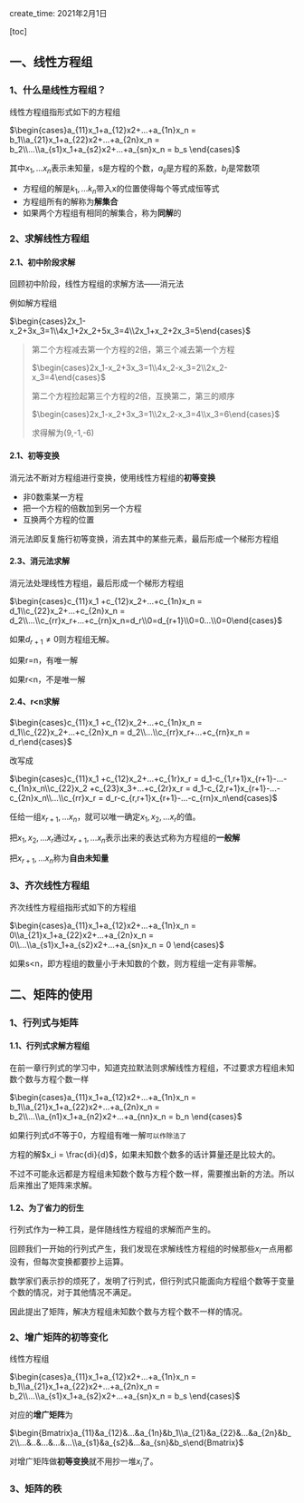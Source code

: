 create_time: 2021年2月1日

[toc]

## 一、线性方程组

### 1、什么是线性方程组？

线性方程组指形式如下的方程组

$\begin{cases}a_{11}x_1+a_{12}x2+...+a_{1n}x_n = b_1\\a_{21}x_1+a_{22}x2+...+a_{2n}x_n = b_2\\...\\a_{s1}x_1+a_{s2}x2+...+a_{sn}x_n = b_s \end{cases}$

其中$x_1,...x_n$表示未知量，s是方程的个数，$a_{ij}$是方程的系数，$b_j$是常数项

* 方程组的解是$k_1,...k_n$带入x的位置使得每个等式成恒等式
* 方程组所有的解称为**解集合**
* 如果两个方程组有相同的解集合，称为**同解**的



### 2、求解线性方程组

#### 2.1、初中阶段求解

回顾初中阶段，线性方程组的求解方法——消元法

例如解方程组

$\begin{cases}2x_1-x_2+3x_3=1\\4x_1+2x_2+5x_3=4\\2x_1+x_2+2x_3=5\end{cases}$

> 第二个方程减去第一个方程的2倍，第三个减去第一个方程
>
> $\begin{cases}2x_1-x_2+3x_3=1\\4x_2-x_3=2\\2x_2-x_3=4\end{cases}$
>
> 第二个方程捡起第三个方程的2倍，互换第二，第三的顺序
>
> $\begin{cases}2x_1-x_2+3x_3=1\\2x_2-x_3=4\\x_3=6\end{cases}$
>
> 求得解为(9,-1,-6)



#### 2.1、初等变换

消元法不断对方程组进行变换，使用线性方程组的**初等变换**

* 非0数乘某一方程
* 把一个方程的倍数加到另一个方程
* 互换两个方程的位置

消元法即反复施行初等变换，消去其中的某些元素，最后形成一个梯形方程组



#### 2.3、消元法求解

消元法处理线性方程组，最后形成一个梯形方程组

$\begin{cases}c_{11}x_1 +c_{12}x_2+...+c_{1n}x_n = d_1\\c_{22}x_2+...+c_{2n}x_n = d_2\\...\\c_{rr}x_r+...+c_{rn}x_n=d_r\\0=d_{r+1}\\0=0...\\0=0\end{cases}$

如果$d_{r+1}\neq 0$则方程组无解。

如果r=n，有唯一解

如果r<n，不是唯一解



#### 2.4、r<n求解

$\begin{cases}c_{11}x_1 +c_{12}x_2+...+c_{1n}x_n = d_1\\c_{22}x_2+...+c_{2n}x_n = d_2\\...\\c_{rr}x_r+...+c_{rn}x_n = d_r\end{cases}$

改写成

$\begin{cases}c_{11}x_1 +c_{12}x_2+...+c_{1r}x_r = d_1-c_{1,r+1}x_{r+1}-...-c_{1n}x_n\\c_{22}x_2 +c_{23}x_3+...+c_{2r}x_r = d_1-c_{2,r+1}x_{r+1}-...-c_{2n}x_n\\...\\c_{rr}x_r = d_r-c_{r,r+1}x_{r+1}-...-c_{rn}x_n\end{cases}$

任给一组$x_{r+1},...x_n$，就可以唯一确定$x_1,x_2,...x_r$的值。

把$x_1,x_2,...x_r$通过$x_{r+1},...x_n$表示出来的表达式称为方程组的**一般解**

把$x_{r+1},...x_n$称为**自由未知量**



### 3、齐次线性方程组

齐次线性方程组指形式如下的方程组

$\begin{cases}a_{11}x_1+a_{12}x2+...+a_{1n}x_n = 0\\a_{21}x_1+a_{22}x2+...+a_{2n}x_n = 0\\...\\a_{s1}x_1+a_{s2}x2+...+a_{sn}x_n = 0 \end{cases}$

如果s<n，即方程组的数量小于未知数的个数，则方程组一定有非零解。



## 二、矩阵的使用

### 1、行列式与矩阵

#### 1.1、行列式求解方程组

在前一章行列式的学习中，知道克拉默法则求解线性方程组，不过要求方程组未知数个数与方程个数一样

$\begin{cases}a_{11}x_1+a_{12}x2+...+a_{1n}x_n = b_1\\a_{21}x_1+a_{22}x2+...+a_{2n}x_n = b_2\\...\\a_{n1}x_1+a_{n2}x2+...+a_{nn}x_n = b_n \end{cases}$

如果行列式d不等于0，方程组有唯一解`可以作除法了`

方程的解$x_i = \frac{di}{d}$，如果未知数个数多的话计算量还是比较大的。



不过不可能永远都是方程组未知数个数与方程个数一样，需要推出新的方法。所以后来推出了矩阵来求解。

#### 1.2、为了省力的衍生

行列式作为一种工具，是伴随线性方程组的求解而产生的。

回顾我们一开始的行列式产生，我们发现在求解线性方程组的时候那些$x_i$一点用都没有，但每次变换都要抄上运算。

数学家们表示抄的烦死了，发明了行列式，但行列式只能面向方程组个数等于变量个数的情况，对于其他情况不满足。

因此提出了矩阵，解决方程组未知数个数与方程个数不一样的情况。



### 2、增广矩阵的初等变化

线性方程组

$\begin{cases}a_{11}x_1+a_{12}x2+...+a_{1n}x_n = b_1\\a_{21}x_1+a_{22}x2+...+a_{2n}x_n = b_2\\...\\a_{s1}x_1+a_{s2}x2+...+a_{sn}x_n = b_s \end{cases}$

对应的**增广矩阵**为

$\begin{Bmatrix}a_{11}&a_{12}&...&a_{1n}&b_1\\a_{21}&a_{22}&...&a_{2n}&b_2\\...&..&...&...&...\\a_{s1}&a_{s2}&...&a_{sn}&b_s\end{Bmatrix}$

对增广矩阵做**初等变换**就不用抄一堆$x_i$了。



### 3、矩阵的秩





